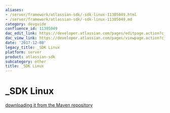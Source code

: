 ```yaml
---
aliases:
- /server/framework/atlassian-sdk/-sdk-linux-11305049.html
- /server/framework/atlassian-sdk/-sdk-linux-11305049.md
category: devguide
confluence_id: 11305049
dac_edit_link: https://developer.atlassian.com/pages/editpage.action?cjm=wozere&pageId=11305049
dac_view_link: https://developer.atlassian.com/pages/viewpage.action?cjm=wozere&pageId=11305049
date: '2017-12-08'
legacy_title: _SDK Linux
platform: server
product: atlassian-sdk
subcategory: other
title: _SDK Linux
---
```

# \_SDK Linux

<a href="https://my.atlassian.com/login?destination=https://maven.atlassian.com/public/com/atlassian/amps/atlassian-plugin-sdk/3.11/atlassian-plugin-sdk-3.11.tar.gz&amp;" class="external-link">downloading it from the Maven repository</a>

